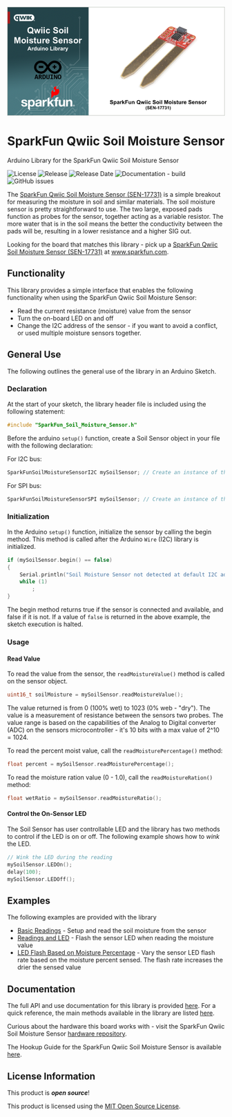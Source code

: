 
![SparkFun Qwiic Soil Moisture Sensor](docs/images/gh-banner-2025-soil-moisture.png "SparkFun Qwiic Soil Moisture Sensor")

# SparkFun Qwiic Soil Moisture Sensor

Arduino Library for the SparkFun Qwiic Soil Moisture Sensor

![License](https://img.shields.io/github/license/sparkfun/SparkFun_Soil_Moisture_Arduino_Library)
![Release](https://img.shields.io/github/v/release/sparkfun/SparkFun_Soil_Moisture_Arduino_Library)
![Release Date](https://img.shields.io/github/release-date/sparkfun/SparkFun_Soil_Moisture_Arduino_Library)
![Documentation - build](https://img.shields.io/github/actions/workflow/status/sparkfun/SparkFun_Soil_Moisture_Arduino_Library/build-deploy-ghpages.yml)
![GitHub issues](https://img.shields.io/github/issues/sparkfun/SparkFun_Soil_Moisture_Arduino_Library)


The [SparkFun Qwiic Soil Moisture Sensor (SEN-17731)](https://www.sparkfun.com/sparkfun-qwiic-soil-moisture-sensor.html) is a simple breakout for measuring the moisture in soil and similar materials. The soil moisture sensor is pretty straightforward to use. The two large, exposed pads function as probes for the sensor, together acting as a variable resistor. The more water that is in the soil means the better the conductivity between the pads will be, resulting in a lower resistance and a higher SIG out. 

Looking for the board that matches this library - pick up a [SparkFun Qwiic Soil Moisture Sensor (SEN-17731)](https://www.sparkfun.com/sparkfun-qwiic-soil-moisture-sensor.html) at www.sparkfun.com.

## Functionality

This library provides a simple interface that enables the following functionality when using the SparkFun Qwiic Soil Moisture Sensor:

* Read the current resistance (moisture) value from the sensor
* Turn the on-board LED on and off
* Change the I2C address of the sensor - if you want to avoid a conflict, or used multiple moisture sensors together. 

## General Use 

The following outlines the general use of the library in an Arduino Sketch. 

### Declaration

At the start of your sketch, the library header file is included using the following statement:

~~~cpp
#include "SparkFun_Soil_Moisture_Sensor.h" 
~~~

Before the arduino ```setup()``` function, create a Soil Sensor object in your file with the following declaration:

For I2C bus:

~~~c
SparkFunSoilMoistureSensorI2C mySoilSensor; // Create an instance of the sensor class
~~~

For SPI bus:

~~~c
SparkFunSoilMoistureSensorSPI mySoilSensor; // Create an instance of the sensor class
~~~

### Initialization

In the Arduino ```setup()``` function, initialize the sensor by calling the begin method. This method is called after the Arduino `Wire` (I2C) library is initialized. 

~~~cpp
if (mySoilSensor.begin() == false)
{
    Serial.println("Soil Moisture Sensor not detected at default I2C address. Verify the sensor is connected. Stopping.");
    while (1)
        ;
}
~~~

The begin method returns true if the sensor is connected and available, and false if it is not. If a value of ```false``` is returned in the above example, the  sketch execution is halted.

### Usage

#### Read Value
To read the value from the sensor, the ```readMoistureValue()``` method is called on the sensor object.

```cpp
uint16_t soilMoisture = mySoilSensor.readMoistureValue();
```

The value returned is from 0 (100% wet) to 1023 (0% web - "dry"). The value is a measurement of resistance between the sensors two probes. The value range is based on the capabilities of the Analog to Digital converter (ADC) on the sensors microcontroller - it's 10 bits with a max value of 2^10 = 1024. 

To read the percent moist value, call the ```readMoisturePercentage()``` method:

```cpp
float percent = mySoilSensor.readMoisturePercentage();
```

To read the moisture ration value (0 - 1.0), call the ```readMoistureRation()``` method:

```cpp
float wetRatio = mySoilSensor.readMoistureRatio();
```

#### Control the On-Sensor LED

The Soil Sensor has user controllable LED and the library has two methods to control if the LED is on or off. The following example shows how to *wink* the LED. 

```c++
// Wink the LED during the reading
mySoilSensor.LEDOn();
delay(100);
mySoilSensor.LEDOff();
```

## Examples

The following examples are provided with the library

- [Basic Readings](examples/Example_01_BasicReadings/Example_01_BasicReadings.ino) - Setup and read the soil moisture from the sensor
- [Readings and LED](examples/Example_02_ReadingsAndLED/Example_02_ReadingsAndLED.ino) - Flash the sensor LED when reading the moisture value
- [LED Flash Based on Moisture Percentage](examples/Example_03_LEDFlashMoisture/Example_03_LEDFlashMoisture.ino) - Vary the sensor LED flash rate based on the moisture percent sensed. The flash rate increases the drier the sensed value

## Documentation

The full API and use documentation for this library is provided [here](docs.sparkfun.com/SparkFun_Soil_Moisture_Arduino_Library/). For a quick reference, the main methods available in the library are listed [here](https://docs.sparkfun.com/SparkFun_Soil_Moisture_Arduino_Library/functions.html).

Curious about the hardware this board works with - visit the SparkFun Qwiic Soil Moisture Sensor [hardware repository](https://github.com/sparkfun/Zio-Qwiic-Soil-Moisture-Sensor).

The Hookup Guide for the SparkFun Qwiic Soil Moisture Sensor is available [here](https://learn.sparkfun.com/tutorials/soil-moisture-sensor-hookup-guide).

## License Information

This product is ***open source***!

This product is licensed using the [MIT Open Source License](https://opensource.org/license/mit). 